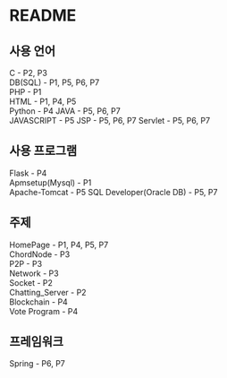 # README

## 사용 언어
C - P2, P3  
DB(SQL) - P1, P5, P6, P7  
PHP - P1  
HTML - P1, P4, P5  
Python - P4
JAVA - P5, P6, P7  
JAVASCRIPT - P5
JSP - P5, P6, P7
Servlet - P5, P6, P7

## 사용 프로그램
Flask - P4  
Apmsetup(Mysql) - P1  
Apache-Tomcat - P5
SQL Developer(Oracle DB) - P5, P7

## 주제
HomePage - P1, P4, P5, P7  
ChordNode - P3  
P2P - P3  
Network - P3  
Socket - P2  
Chatting_Server - P2  
Blockchain - P4  
Vote Program - P4  

## 프레임워크
Spring - P6, P7


